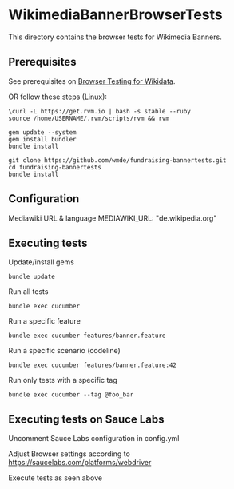 WikimediaBannerBrowserTests
====================
This directory contains the browser tests for Wikimedia Banners.

## Prerequisites
See prerequisites on [Browser Testing for Wikidata](https://www.mediawiki.org/wiki/Wikibase/Programmer%27s_guide_to_Wikibase#Browser_Testing_for_Wikidata).

OR follow these steps (Linux):

	\curl -L https://get.rvm.io | bash -s stable --ruby 
	source /home/USERNAME/.rvm/scripts/rvm && rvm
	
	gem update --system
	gem install bundler
	bundle install
	
	git clone https://github.com/wmde/fundraising-bannertests.git
	cd fundraising-bannertests
	bundle install	

## Configuration

Mediawiki URL & language
	MEDIAWIKI_URL: "de.wikipedia.org"

## Executing tests

Update/install gems
```shell
bundle update
```

Run all tests
```shell
bundle exec cucumber
```

Run a specific feature
```shell
bundle exec cucumber features/banner.feature
```

Run a specific scenario (codeline)
```shell
bundle exec cucumber features/banner.feature:42
```

Run only tests with a specific tag
```shell
bundle exec cucumber --tag @foo_bar
```

## Executing tests on Sauce Labs

Uncomment Sauce Labs configuration in config.yml

Adjust Browser settings according to https://saucelabs.com/platforms/webdriver

Execute tests as seen above